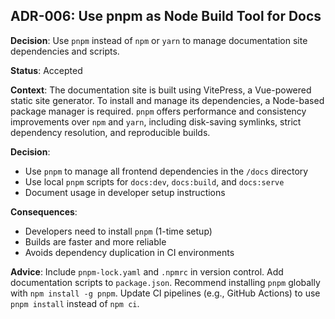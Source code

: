## ADR-006: Use pnpm as Node Build Tool for Docs

**Decision**: Use `pnpm` instead of `npm` or `yarn` to manage documentation site dependencies and scripts.

**Status**: Accepted

**Context**:
The documentation site is built using VitePress, a Vue-powered static site generator. To install and manage its dependencies, a Node-based package manager is required. `pnpm` offers performance and consistency improvements over `npm` and `yarn`, including disk-saving symlinks, strict dependency resolution, and reproducible builds.

**Decision**:
- Use `pnpm` to manage all frontend dependencies in the `/docs` directory
- Use local `pnpm` scripts for `docs:dev`, `docs:build`, and `docs:serve`
- Document usage in developer setup instructions

**Consequences**:
- Developers need to install `pnpm` (1-time setup)
- Builds are faster and more reliable
- Avoids dependency duplication in CI environments

**Advice**:
Include `pnpm-lock.yaml` and `.npmrc` in version control. Add documentation scripts to `package.json`. Recommend installing `pnpm` globally with `npm install -g pnpm`. Update CI pipelines (e.g., GitHub Actions) to use `pnpm install` instead of `npm ci`.
